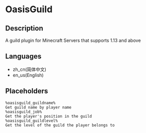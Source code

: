 # OasisGuild
## Description
A guild plugin for Minecraft Servers that supports 1.13 and above
## Languages
* zh_cn(简体中文)
* en_us(English)
## Placeholders
```
%oasisguild_guildname%
Get guild name by player name
%oasisguild_job%
Get the player's position in the guild
%oasisguild_guildlevel%
Get the level of the guild the player belongs to
```
